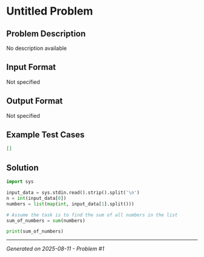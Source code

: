 # Untitled Problem

## Problem Description
No description available

## Input Format
Not specified

## Output Format
Not specified

## Example Test Cases
```json
[]
```

## Solution
```python
import sys

input_data = sys.stdin.read().strip().split('\n')
n = int(input_data[0])
numbers = list(map(int, input_data[1].split()))

# Assume the task is to find the sum of all numbers in the list
sum_of_numbers = sum(numbers)

print(sum_of_numbers)
```

---
*Generated on 2025-08-11 - Problem #1*